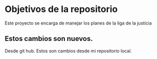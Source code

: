 # Objetivos de la repositorio

Este proyecto se encarga de manejar los planes de la liga de la justicia


## Estos cambios son nuevos.

Desde git hub.
Estos son cambios desde mi repositorio local.


